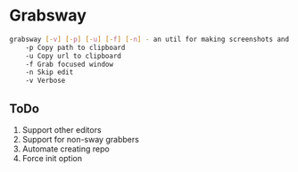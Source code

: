 # Grabsway
```bash
grabsway [-v] [-p] [-u] [-f] [-n] - an util for making screenshots and sharing it on GitHub Pages 
    -p Copy path to clipboard
    -u Copy url to clipboard
    -f Grab focused window
    -n Skip edit
    -v Verbose
```

## ToDo

1. Support other editors
2. Support for non-sway grabbers
3. Automate creating repo
4. Force init option
